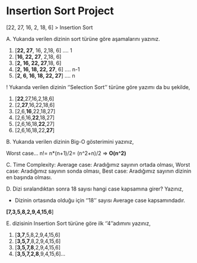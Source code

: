 # Insertion Sort Project

[22, 27, 16, 2, 18, 6] > Insertion Sort

A. Yukarıda verilen dizinin sort türüne göre aşamalarını yazınız.

1.  [**22, 27**, 16, 2,18, 6] .... 1
2.  [**16, 22, 27**, 2,18, 6]
3.  [**2, 16, 22, 27**,18, 6]
4.  [**2, 16, 18, 22, 27**, 6] .... n-1
5.  [**2, 6, 16, 18, 22, 27**] .... n

! Yukarıda verilen dizinin ‘’Selection Sort’’ türüne göre yazımı da bu şekilde,

1. [**22**,27,16,2,18,6]
2. [2,**27**,16,22,18,6]
3. [2,6,**16**,22,18,27]
4. [2,6,16,**22**,18,27]
5. [2,6,16,18,**22**,27]
6. [2,6,16,18,22,**27**]

B. Yukarıda verilen dizinin Big-O gösterimini yazınız,

Worst case…  n!= n*(n+1)/2= (n^2+n)/2 => **O(n^2)** 

C. Time Complexity: Average case: Aradığımız sayının ortada olması, Worst case: Aradığımız sayının sonda olması, Best case: Aradığımız sayının dizinin en başında olması.

D. Dizi sıralandıktan sonra 18 sayısı hangi case kapsamına girer? Yazınız,

- Dizinin ortasında olduğu için ‘’18’’ sayısı Average case kapsamındadır.

**[7,3,5,8,2,9,4,15,6**] 

E. dizisinin Insertion Sort türüne göre ilk ‘’4’’adımını yazınız,

1. [**3,7**,5,8,2,9,4,15,6]
2. [**3,5,7**,8,2,9,4,15,6]
3. [**3,5,7,8**,2,9,4,15,6]
4. [**3,5,7,2,8**,9,4,15,6]…